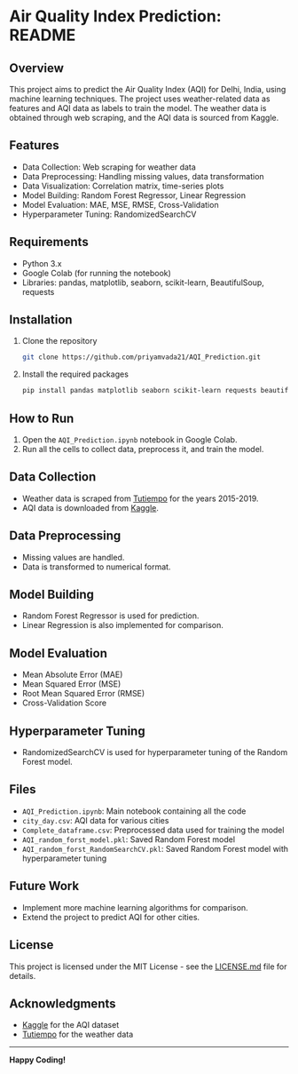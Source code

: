 # Air Quality Index Prediction: README

## Overview

This project aims to predict the Air Quality Index (AQI) for Delhi, India, using machine learning techniques. The project uses weather-related data as features and AQI data as labels to train the model. The weather data is obtained through web scraping, and the AQI data is sourced from Kaggle.

## Features

- Data Collection: Web scraping for weather data
- Data Preprocessing: Handling missing values, data transformation
- Data Visualization: Correlation matrix, time-series plots
- Model Building: Random Forest Regressor, Linear Regression
- Model Evaluation: MAE, MSE, RMSE, Cross-Validation
- Hyperparameter Tuning: RandomizedSearchCV

## Requirements

- Python 3.x
- Google Colab (for running the notebook)
- Libraries: pandas, matplotlib, seaborn, scikit-learn, BeautifulSoup, requests

## Installation

1. Clone the repository
    ```bash
    git clone https://github.com/priyamvada21/AQI_Prediction.git
    ```
2. Install the required packages
    ```bash
    pip install pandas matplotlib seaborn scikit-learn requests beautifulsoup4
    ```

## How to Run

1. Open the `AQI_Prediction.ipynb` notebook in Google Colab.
2. Run all the cells to collect data, preprocess it, and train the model.

## Data Collection

- Weather data is scraped from [Tutiempo](http://en.tutiempo.net/) for the years 2015-2019.
- AQI data is downloaded from [Kaggle](https://www.kaggle.com/rohanrao/air-quality-data-in-india).

## Data Preprocessing

- Missing values are handled.
- Data is transformed to numerical format.

## Model Building

- Random Forest Regressor is used for prediction.
- Linear Regression is also implemented for comparison.

## Model Evaluation

- Mean Absolute Error (MAE)
- Mean Squared Error (MSE)
- Root Mean Squared Error (RMSE)
- Cross-Validation Score

## Hyperparameter Tuning

- RandomizedSearchCV is used for hyperparameter tuning of the Random Forest model.

## Files

- `AQI_Prediction.ipynb`: Main notebook containing all the code
- `city_day.csv`: AQI data for various cities
- `Complete_dataframe.csv`: Preprocessed data used for training the model
- `AQI_random_forst_model.pkl`: Saved Random Forest model
- `AQI_random_forst_RandomSearchCV.pkl`: Saved Random Forest model with hyperparameter tuning

## Future Work

- Implement more machine learning algorithms for comparison.
- Extend the project to predict AQI for other cities.

## License

This project is licensed under the MIT License - see the [LICENSE.md](LICENSE.md) file for details.

## Acknowledgments

- [Kaggle](https://www.kaggle.com/) for the AQI dataset
- [Tutiempo](http://en.tutiempo.net/) for the weather data

---

**Happy Coding!**
